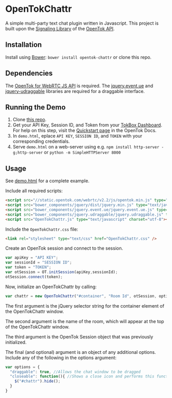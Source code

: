 OpenTokChattr
=============
A simple multi-party text chat plugin written in Javascript. This project is built upon the [Signaling Library](https://tokbox.com/opentok/tutorials/signaling/js) of the [OpenTok API](https://tokbox.com).

Installation
------------
Install using [Bower](https://github.com/bower/bower):
`bower install opentok-chattr`
or clone this repo.

Dependencies
-------------
The [OpenTok for WebRTC JS API](http://www.tokbox.com/opentok) is required.
The [jquery.event.ue](https://github.com/mmikowski/jquery.event.ue) and [jquery-udraggable](https://github.com/grantm/jquery-udraggable) libraries are required for a draggable interface. 

Running the Demo
------------------
1. Clone [this repo](https://github.com/shivamthapar/OpenTokChattr).
2. Get your API Key, Session ID, and Token from your [TokBox Dashboard](http://dashboard.tokbox.com/). For help on this step, visit the [Quickstart page](https://tokbox.com/opentok/quick-start/) in the OpenTok Docs. 
3. In `demo.html`, eplace `API KEY`, `SESSION ID`, and `TOKEN` with your corresponding credentials.
4. Serve `demo.html` on a web-server using e.g. `npm install http-server -g;http-server` or `python -m SimpleHTTPServer 8000`

Usage
-------
See [demo.html](https://github.com/shivamthapar/OpenTokChattr/blob/master/demo.html) for a complete example.

Include all required scripts:
```html
<script src="//static.opentok.com/webrtc/v2.2/js/opentok.min.js" type="text/javascript" charset="utf-8"></script>
<script src="bower_components/jquery/dist/jquery.min.js" type="text/javascript" charset="utf-8"></script>
<script src="bower_components/jquery.event.ue/jquery.event.ue.js" type="text/javascript" charset="utf-8"></script>
<script src="bower_components/jquery.udraggable/jquery.udraggable.js" type="text/javascript" charset="utf-8"></script>
<script src="OpenTokChattr.js" type="text/javascript" charset="utf-8"></script>
```

Include the `OpenTokChattr.css` file:
```html
<link rel="stylesheet" type="text/css" href="OpenTokChattr.css" />
```

Create an OpenTok session and connect to the session.
```Javascript
var apiKey = "API KEY";
var sessionId = "SESSION ID";
var token = "TOKEN";
var otSession = OT.initSession(apiKey,sessionId);
otSession.connect(token);
```
Now, initialize an OpenTokChattr by calling:
```Javascript
var chattr = new OpenTokChattr("#container", "Room Id", otSession, options);
```
The first argument is the jQuery selector string for the container element of the OpenTokChattr window.

The second argument is the name of the room, which will appear at the top of the OpenTokChattr window.

The third argument is the OpenTok Session object that was previously initialized.

The final (and optional) argument is an object of any additional options. Include any of the following in the options argument:
```Javascript
var options = {
  "draggable": true, //Allows the chat window to be dragged
  "closeable": function(){ //Shows a close icon and performs this function when it is clicked
    $("#chattr").hide();
  }
}

